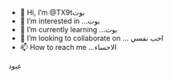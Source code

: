 - 👋 Hi, I’m @TX9tبوت
- 👀 I’m interested in ...بوت
- 🌱 I’m currently learning ...بوت
- 💞️ I’m looking to collaborate on ... احب نفسي
- 📫 How to reach me ...الاحساء

<!---
TX9t/TX9t is a ✨ special ✨ repository because its `README.md` (this file) appears on your GitHub profile.
You can click the Preview link to take a look at your changes.
--->
عبود
